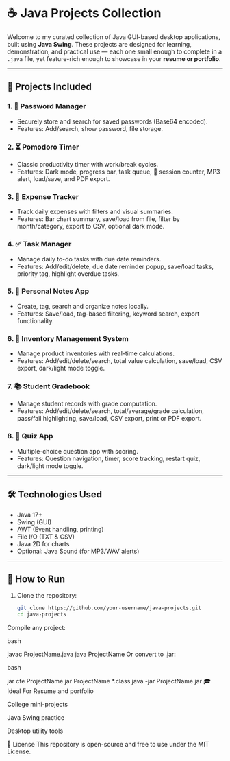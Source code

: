 # ☕ Java Projects Collection

Welcome to my curated collection of Java GUI-based desktop applications, built using **Java Swing**. These projects are designed for learning, demonstration, and practical use — each one small enough to complete in a `.java` file, yet feature-rich enough to showcase in your **resume or portfolio**.

---

## 📁 Projects Included

### 1. 🔐 Password Manager
- Securely store and search for saved passwords (Base64 encoded).
- Features: Add/search, show password, file storage.

### 2. ⏳ Pomodoro Timer
- Classic productivity timer with work/break cycles.
- Features: Dark mode, progress bar, task queue, 🍅 session counter, MP3 alert, load/save, and PDF export.

### 3. 💸 Expense Tracker
- Track daily expenses with filters and visual summaries.
- Features: Bar chart summary, save/load from file, filter by month/category, export to CSV, optional dark mode.

### 4. ✅ Task Manager
- Manage daily to-do tasks with due date reminders.
- Features: Add/edit/delete, due date reminder popup, save/load tasks, priority tag, highlight overdue tasks.

### 5. 📒 Personal Notes App
- Create, tag, search and organize notes locally.
- Features: Save/load, tag-based filtering, keyword search, export functionality.

### 6. 🧮 Inventory Management System
- Manage product inventories with real-time calculations.
- Features: Add/edit/delete/search, total value calculation, save/load, CSV export, dark/light mode toggle.

### 7. 📚 Student Gradebook
- Manage student records with grade computation.
- Features: Add/edit/delete/search, total/average/grade calculation, pass/fail highlighting, save/load, CSV export, print or PDF export.

### 8. 🧠 Quiz App
- Multiple-choice question app with scoring.
- Features: Question navigation, timer, score tracking, restart quiz, dark/light mode toggle.

---

## 🛠️ Technologies Used
- Java 17+
- Swing (GUI)
- AWT (Event handling, printing)
- File I/O (TXT & CSV)
- Java 2D for charts
- Optional: Java Sound (for MP3/WAV alerts)

---

## 🚀 How to Run
1. Clone the repository:
   ```bash
   git clone https://github.com/your-username/java-projects.git
   cd java-projects
Compile any project:

bash

javac ProjectName.java
java ProjectName
Or convert to .jar:

bash

jar cfe ProjectName.jar ProjectName *.class
java -jar ProjectName.jar
🎓 Ideal For
Resume and portfolio

College mini-projects

Java Swing practice

Desktop utility tools

📜 License
This repository is open-source and free to use under the MIT License.